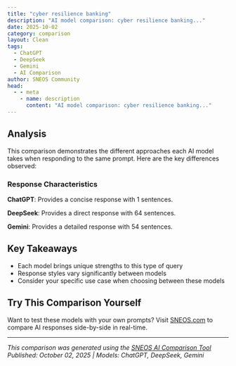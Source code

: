 ```yaml
---
title: "cyber resilience banking"
description: "AI model comparison: cyber resilience banking..."
date: 2025-10-02
category: comparison
layout: Clean
tags:
  - ChatGPT
  - DeepSeek
  - Gemini
  - AI Comparison
author: SNEOS Community
head:
  - - meta
    - name: description
      content: "AI model comparison: cyber resilience banking..."
---
```


<ChatComparison
  title="cyber resilience banking"
  prompt="cyber resilience banking"
  :responses='{
    "ChatGPT": "Error calling OpenAI API.",
    "DeepSeek": "Of course. This is a critical topic. Let\u0027s break down **cyber resilience in banking**, moving beyond just cybersecurity to a more holistic and strategic approach.\n\n### What is Cyber Resilience?\n\n**Cyber resilience** is the ability of an organization to continuously deliver its intended services and outcomes despite adverse cyber events. It\u0027s not just about preventing attacks (cybersecurity), but also about preparing for, responding to, recovering from, and adapting to them.\n\nThink of it this way:\n*   **Cybersecurity:** Building a strong castle wall to keep attackers out.\n*   **Cyber Resilience:** Having not just a strong wall, but also a well-trained garrison, a plan for if the wall is breached, backup supplies, and the ability to rebuild quickly.\n\nFor a bank, the \u0022intended outcome\u0022 is maintaining financial stability, customer trust, and operational continuity.\n\n---\n\n### Why is Cyber Resilience Absolutely Critical for Banks?\n\n1.  **The Stakes are Extremely High:**\n    *   **Financial Loss:** Direct theft of funds, regulatory fines (from bodies like the OCC, FDIC, ECB), and operational costs of recovery can run into billions.\n    *   **Systemic Risk:** A major breach at a key bank can destabilize the entire financial system.\n    *   **Reputational Damage:** Trust is a bank\u0027s most valuable asset. A single incident can drive customers to competitors and destroy brand value for decades.\n    *   **Operational Disruption:** Downtime in core banking systems (payments, trading, ATMs) halts business and causes widespread chaos.\n\n2.  **The Threat Landscape is Relentless:**\n    *   **Sophisticated Adversaries:** Banks face nation-states, organized cybercrime rings, and hacktivists.\n    *   **Evolving Tactics:** Ransomware, supply chain attacks, and AI-powered social engineering are constantly evolving.\n    *   **Expanding Attack Surface:** Digital banking, APIs, cloud services, and mobile apps create more entry points for attackers.\n\n---\n\n### The Key Pillars of a Cyber Resilient Banking Framework\n\nA robust cyber resilience strategy is built on several interconnected pillars:\n\n#### 1. Identify and Protect (The \u0022Prevention\u0022 Foundation)\nThis is the traditional cybersecurity core, but with a resilience mindset.\n*   **Asset Management:** Knowing *exactly* what you have (data, systems, people).\n*   **Risk Assessment:** Continuously identifying and prioritizing risks.\n*   **Security Controls:** Firewalls, encryption, multi-factor authentication (MFA), access controls, and employee training.\n*   **Secure by Design:** Building security into new products and services from the start.\n\n#### 2. Detect (Early Warning Systems)\nAssuming a breach *will* happen, you need to find it fast.\n*   **24/7 Security Monitoring (SOC):** A Security Operations Center that monitors networks and systems for anomalies.\n*   **Threat Intelligence:** Using external and internal data to understand and anticipate attacker tactics.\n*   **Advanced Detection Tools:** Using AI and machine learning to spot subtle, slow-burn attacks that evade traditional signatures.\n\n#### 3. Respond (Containing the Damage)\nWhen an incident occurs, how you respond is crucial.\n*   **Incident Response Plan (IRP):** A well-rehearsed, documented plan with clear roles and responsibilities.\n*   **Incident Response Team (CIRT):** A dedicated team of experts ready to spring into action.\n*   **Communication Strategy:** Clear protocols for internal communication, regulatory reporting (e.g., to the SEC, FCA), law enforcement engagement, and customer notification.\n*   **Containment and Eradication:** Isolating affected systems and removing the threat actor\u0027s presence.\n\n#### 4. Recover (Getting Back to Business)\nThis is where resilience truly separates itself.\n*   **Business Continuity (BC) \u0026 Disaster Recovery (DR):** Robust plans to restore critical operations.\n*   **Data Backups:** Immutable, frequent, and tested backups that are isolated from the main network (to prevent them from being encrypted by ransomware).\n*   **Recovery Time \u0026 Point Objectives (RTO/RPO):** Defined targets for how quickly systems must be back online and how much data loss is acceptable.\n*   **Post-Incident Analysis:** Conducting a thorough \u0022lessons learned\u0022 review to improve future resilience.\n\n#### 5. Adapt and Evolve (The Learning Organization)\nThis is the forward-looking pillar that ensures long-term resilience.\n*   **Governance:** Board-level oversight of cyber risk, tying it directly to business strategy.\n*   **Testing and Exercising:** Regular red team/purple team exercises, tabletop simulations, and penetration testing to find weaknesses *before* an attacker does.\n*   **Continuous Improvement:** Using insights from tests and real incidents to update policies, controls, and training programs.\n\n---\n\n### Real-World Examples \u0026 Regulatory Drivers\n\n*   **Bangladesh Bank Heist (2016):** A classic example of a lack of resilience. Attackers stole $81 million by exploiting weak SWIFT credentials. The response was slow, and recovery was chaotic, highlighting failures in detection and response.\n*   **Capital One Breach (2019):** Showed the risks of cloud misconfiguration. Their ability to quickly detect, contain, and communicate the breach demonstrated elements of a resilient response.\n*   **Regulatory Pressure:**\n    *   **FFIEC (US):** Provides a robust IT Examination Handbook used by US regulators.\n    *   **DORA (EU):** The **Digital Operational Resilience Act** is a landmark regulation *specifically mandating* cyber resilience for the financial sector, forcing banks to have comprehensive testing, incident reporting, and third-party risk management.\n    *   **NYDFS Cybersecurity Regulation (23 NYCRR 500):** A strict state-level regulation in New York that sets clear requirements for cybersecurity programs.\n\n### Conclusion: The Strategic Imperative\n\nFor modern banks, **cyber resilience is not an IT issue; it is a core business imperative.** It is a continuous cycle of preparation and improvement that enables a bank to:\n\n*   **Protect** shareholder value and customer trust.\n*   **Maintain** regulatory compliance.\n*   **Ensure** operational continuity in the face of inevitable attacks.\n*   **Gain** a competitive advantage by being a trusted and reliable financial partner.\n\nA bank that invests in cyber resilience is investing in its own long-term survival and success.",
    "Gemini": "Cyber resilience in banking refers to a financial institution\u0027s ability to not only prevent and detect cyberattacks but also to withstand, recover from, and adapt to them. It\u0027s about ensuring that the bank can continue to operate and provide services even when faced with a successful cyber intrusion.\n\nHere\u0027s a breakdown of key aspects and considerations:\n\n**Key Components of Cyber Resilience in Banking:**\n\n*   **Prevention:**\n    *   **Robust Security Controls:** Implementing strong firewalls, intrusion detection/prevention systems, multi-factor authentication (MFA), encryption, endpoint protection, and other security technologies.\n    *   **Vulnerability Management:** Regularly scanning for and patching vulnerabilities in software and hardware.\n    *   **Security Awareness Training:** Educating employees about phishing, social engineering, and other cyber threats.\n    *   **Access Control:** Implementing strict access controls based on the principle of least privilege.  Limiting access to sensitive data and systems based on job role.\n    *   **Third-Party Risk Management:** Assessing and managing the cybersecurity risks associated with third-party vendors and service providers.  This is crucial as many banks rely on external providers for various services.\n    *   **Threat Intelligence:** Gathering and analyzing information about emerging cyber threats to proactively defend against them.\n    *   **Secure Development Practices:** Following secure coding practices to minimize vulnerabilities in custom-built applications.\n\n*   **Detection:**\n    *   **Security Information and Event Management (SIEM):** Using SIEM systems to collect and analyze security logs from various sources to detect suspicious activity.\n    *   **Intrusion Detection Systems (IDS) / Intrusion Prevention Systems (IPS):** Monitoring network traffic and system activity for malicious behavior.\n    *   **User and Entity Behavior Analytics (UEBA):** Analyzing user and system behavior to identify anomalies that could indicate a cyberattack.\n    *   **Threat Hunting:** Proactively searching for cyber threats within the bank\u0027s network.\n    *   **Real-time Monitoring:**  Continuously monitoring critical systems and data for signs of compromise.\n\n*   **Response:**\n    *   **Incident Response Plan (IRP):** Developing and maintaining a detailed IRP that outlines the steps to be taken in the event of a cyberattack.  This includes roles, responsibilities, communication protocols, and procedures for containment, eradication, and recovery.\n    *   **Cybersecurity Team:** Establishing a dedicated cybersecurity team with the expertise to respond to cyber incidents.\n    *   **Communication Plan:** Defining how the bank will communicate with stakeholders (customers, regulators, employees, media) during and after a cyberattack.\n    *   **Forensics:** Conducting thorough forensic investigations to understand the scope and impact of a cyberattack.\n    *   **Containment:**  Taking immediate steps to contain the attack and prevent further damage.  This may involve isolating affected systems or disconnecting them from the network.\n    *   **Eradication:**  Removing the malware or other malicious elements from the affected systems.\n\n*   **Recovery:**\n    *   **Business Continuity Plan (BCP):** Having a comprehensive BCP that outlines how the bank will continue to operate in the event of a major disruption, including a cyberattack.\n    *   **Disaster Recovery Plan (DRP):** Implementing a DRP that outlines how the bank will restore its IT systems and data in the event of a disaster.\n    *   **Data Backup and Recovery:** Regularly backing up critical data and systems and testing the ability to restore them quickly and reliably.\n    *   **Resilient Infrastructure:** Designing the bank\u0027s IT infrastructure to be resilient to cyberattacks, with redundant systems and failover capabilities.\n    *   **System Restoration:**  Restoring compromised systems to a secure state.\n\n*   **Adaptation:**\n    *   **Continuous Improvement:** Regularly reviewing and updating cybersecurity controls and procedures based on the latest threat intelligence and lessons learned from past incidents.\n    *   **Cybersecurity Training:** Providing ongoing cybersecurity training to employees to keep them up-to-date on the latest threats and best practices.\n    *   **Collaboration:** Sharing threat intelligence and best practices with other banks and cybersecurity organizations.\n    *   **Threat Modeling:**  Proactively identifying and assessing potential cyber threats to the bank.\n    *   **Regular Testing and Exercises:** Conducting regular penetration testing, vulnerability assessments, and tabletop exercises to identify weaknesses and improve the bank\u0027s ability to respond to cyberattacks.\n\n**Why is Cyber Resilience Important in Banking?**\n\n*   **Protecting Customer Data:** Banks hold vast amounts of sensitive customer data, making them a prime target for cybercriminals.\n*   **Maintaining Financial Stability:** A successful cyberattack on a bank can disrupt financial services and erode public confidence in the banking system.\n*   **Regulatory Compliance:** Banks are subject to strict cybersecurity regulations and standards, such as those issued by regulatory bodies like the Federal Reserve, the FDIC, and state banking regulators.\n*   **Reputational Risk:** A cyberattack can damage a bank\u0027s reputation and lead to a loss of customers.\n*   **Financial Loss:** Cyberattacks can result in significant financial losses, including the cost of remediation, fines, and legal fees.\n\n**Specific Challenges for Cyber Resilience in Banking:**\n\n*   **Complex IT Environments:** Banks often have complex and legacy IT systems, which can be difficult to secure.\n*   **Sophisticated Cyber Threats:** Cybercriminals are constantly developing new and more sophisticated attack techniques.\n*   **Insider Threats:** The risk of insider threats, either malicious or unintentional, is a significant concern for banks.\n*   **Third-Party Risk:** The increasing reliance on third-party vendors and service providers creates additional cybersecurity risks.\n*   **Rapid Technological Change:** Keeping up with the rapid pace of technological change can be challenging for banks.\n\n**Regulatory Landscape:**\n\nNumerous regulations and guidelines aim to strengthen cyber resilience in the banking sector.  Examples include:\n\n*   **FFIEC Cybersecurity Assessment Tool:**  A tool developed by the Federal Financial Institutions Examination Council (FFIEC) to help financial institutions assess their cybersecurity preparedness.\n*   **NIST Cybersecurity Framework:**  A framework developed by the National Institute of Standards and Technology (NIST) that provides a comprehensive set of guidelines for managing cybersecurity risk.\n*   **NYDFS Cybersecurity Regulation (23 NYCRR 500):**  A regulation issued by the New York Department of Financial Services (NYDFS) that requires financial institutions operating in New York to implement a comprehensive cybersecurity program.\n*   **GDPR (General Data Protection Regulation):** While a European regulation, GDPR impacts banks with customers in the EU and mandates strong data protection measures.\n\n**In conclusion, cyber resilience is a critical capability for banks in today\u0027s threat landscape. It requires a comprehensive and proactive approach to cybersecurity that encompasses prevention, detection, response, recovery, and adaptation.**  By investing in cyber resilience, banks can protect their customers, maintain financial stability, and preserve their reputation.  Furthermore, staying abreast of evolving regulations and proactively adapting security strategies is vital for long-term success.\n"
  }'
  published-date="09:56"
/>

## Analysis

This comparison demonstrates the different approaches each AI model takes when responding to the same prompt. Here are the key differences observed:

### Response Characteristics

**ChatGPT**: Provides a concise response with 1 sentences. 

**DeepSeek**: Provides a direct response with 64 sentences. 

**Gemini**: Provides a detailed response with 54 sentences. 

## Key Takeaways

- Each model brings unique strengths to this type of query
- Response styles vary significantly between models
- Consider your specific use case when choosing between these models

## Try This Comparison Yourself

Want to test these models with your own prompts? Visit [SNEOS.com](https://sneos.com) to compare AI responses side-by-side in real-time.

---

*This comparison was generated using the [SNEOS AI Comparison Tool](https://sneos.com)*
*Published: October 02, 2025 | Models: ChatGPT, DeepSeek, Gemini*
